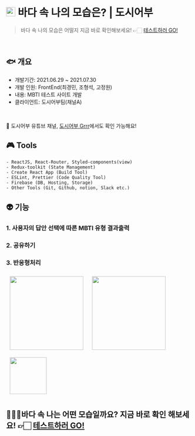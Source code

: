 
# <img style='width:25px' src="https://user-images.githubusercontent.com/58612140/127746692-e018b545-4913-4128-a173-659cea257a11.png"/> 바다 속 나의 모습은? | 도시어부 

> 바다 속 나의 모습은 어떨지 지금 바로 확인해보세요!  👉🏻  <a href="https://cityangler.co.kr/">테스트하러 GO!</a>
</br>

## 🐟 개요
  + 개발기간: 2021.06.29 ~ 2021.07.30
  + 개발 인원: FrontEnd(최경민, 조형석, 고정원) 
  + 내용: MBTI 테스트 사이트 개발
  + 클라이언트: 도시어부팀(채널A)
  </br>

📢 도시어부 유튜브 채널, <a href="https://www.youtube.com/channel/UCGrAnVVgQY66l9XHIzPxQEw">도시어부 Grrr</a>에서도 확인 가능해요! 

## 🎮 Tools

```
- ReactJS, React-Router, Styled-components(view)
- Redux-toolkit (State Management)
- Create React App (Build Tool)
- ESLint, Prettier (Code Quality Tool)
- Firebase (DB, Hosting, Storage)
- Other Tools (Git, Github, notion, Slack etc.)
```

## 👽 기능
### 1. 사용자의 답안 선택에 따른 MBTI 유형 결과출력

### 2. 공유하기

### 3. 반응형처리
<img style='width:200px; margin:10px;' src="https://user-images.githubusercontent.com/58612140/127746601-7199efd0-c040-41e7-8fd6-6dff5f9c5c0e.png"/>
<img style='width:200px; margin:10px;' src="https://user-images.githubusercontent.com/58612140/127746649-6ab66ff1-3a6c-4127-81de-d23878437288.png"/>
<img style='width:100px; margin:10px;' src="https://user-images.githubusercontent.com/58612140/127746657-300cd8cc-aeea-4920-8886-1d12ef04c182.png"/>
</br>

## 🏄🏻‍♂️바다 속 나는 어떤 모습일까요? 지금 바로 확인 해보세요!  👉🏻 <a href="https://cityangler.co.kr/">테스트하러 GO!</a>
